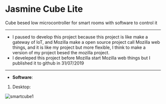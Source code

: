 # Jasmine Cube Lite
Cube besed low microcontroller for smart rooms with software to control it

------------------------------------------------------------------------------------------------
* I paused to develop this project because this project is like make a gateway of IoT, and Mozilla make a open source project call Mozilla web things, and it is like my project but more flexible, I think to make a version of my project besed the mozilla project.
* I develeped this project before Mozilla start Mozilla web things but I published it to github in 31/07/2019
------------------------------------------------------------------------------------------------


* __Software__:
1. Desktop:

![smartcube1](https://github.com/walidamriou/JasmineCube/blob/master/Software/Desktop/Screenshots/smartcube1.png)
